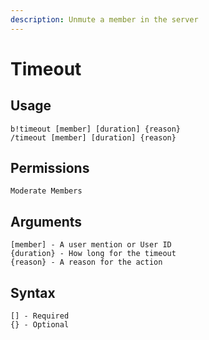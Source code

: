 ```yaml
---
description: Unmute a member in the server
---
```


# Timeout

## Usage

```
b!timeout [member] [duration] {reason}
/timeout [member] [duration] {reason}
```

## **Permissions**

```
Moderate Members
```

## **Arguments**

```
[member] - A user mention or User ID
{duration} - How long for the timeout
{reason} - A reason for the action
```

## Syntax

```
[] - Required
{} - Optional
```
